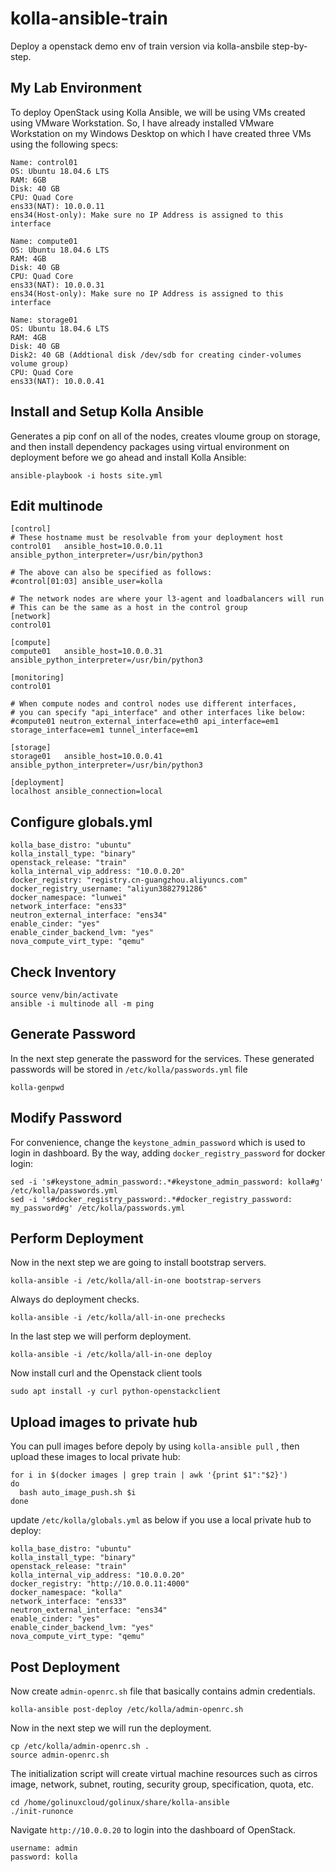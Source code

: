 # kolla-ansible-train
Deploy a openstack demo env of train version via kolla-ansbile step-by-step.

## My Lab Environment
To deploy OpenStack using Kolla Ansible, we will be using VMs created using VMware Workstation. So, I have already installed VMware Workstation on my Windows Desktop on which I have created three VMs using the following specs:

```
Name: control01
OS: Ubuntu 18.04.6 LTS
RAM: 6GB
Disk: 40 GB
CPU: Quad Core
ens33(NAT): 10.0.0.11
ens34(Host-only): Make sure no IP Address is assigned to this interface
```
```
Name: compute01
OS: Ubuntu 18.04.6 LTS
RAM: 4GB
Disk: 40 GB
CPU: Quad Core
ens33(NAT): 10.0.0.31
ens34(Host-only): Make sure no IP Address is assigned to this interface
```
```
Name: storage01
OS: Ubuntu 18.04.6 LTS
RAM: 4GB
Disk: 40 GB
Disk2: 40 GB (Addtional disk /dev/sdb for creating cinder-volumes volume group)
CPU: Quad Core
ens33(NAT): 10.0.0.41
```

## Install and Setup Kolla Ansible
Generates a pip conf on all of the nodes, creates vloume group on storage, and then install dependency packages using virtual environment on deployment before we go ahead and install Kolla Ansible:
```
ansible-playbook -i hosts site.yml
```

## Edit multinode
```
[control]
# These hostname must be resolvable from your deployment host
control01   ansible_host=10.0.0.11  ansible_python_interpreter=/usr/bin/python3

# The above can also be specified as follows:
#control[01:03] ansible_user=kolla

# The network nodes are where your l3-agent and loadbalancers will run
# This can be the same as a host in the control group
[network]
control01

[compute]
compute01   ansible_host=10.0.0.31  ansible_python_interpreter=/usr/bin/python3

[monitoring]
control01

# When compute nodes and control nodes use different interfaces,
# you can specify "api_interface" and other interfaces like below:
#compute01 neutron_external_interface=eth0 api_interface=em1 storage_interface=em1 tunnel_interface=em1

[storage]
storage01   ansible_host=10.0.0.41  ansible_python_interpreter=/usr/bin/python3

[deployment]
localhost ansible_connection=local
```

## Configure globals.yml
```
kolla_base_distro: "ubuntu"
kolla_install_type: "binary"
openstack_release: "train"
kolla_internal_vip_address: "10.0.0.20"
docker_registry: "registry.cn-guangzhou.aliyuncs.com"
docker_registry_username: "aliyun3882791286"
docker_namespace: "lunwei"
network_interface: "ens33"
neutron_external_interface: "ens34"
enable_cinder: "yes"
enable_cinder_backend_lvm: "yes"
nova_compute_virt_type: "qemu"
```

## Check Inventory
```
source venv/bin/activate
ansible -i multinode all -m ping
```

## Generate Password
In the next step generate the password for the services. These generated passwords will be stored in `/etc/kolla/passwords.yml` file
```
kolla-genpwd
```

## Modify Password
For convenience, change the `keystone_admin_password` which is used to login in dashboard. By the way, adding `docker_registry_password` for docker login:
```
sed -i 's#keystone_admin_password:.*#keystone_admin_password: kolla#g' /etc/kolla/passwords.yml
sed -i 's#docker_registry_password:.*#docker_registry_password: my_password#g' /etc/kolla/passwords.yml
```

## Perform Deployment
Now in the next step we are going to install bootstrap servers.
```
kolla-ansible -i /etc/kolla/all-in-one bootstrap-servers
```
Always do deployment checks.
```
kolla-ansible -i /etc/kolla/all-in-one prechecks
```
In the last step we will perform deployment.
```
kolla-ansible -i /etc/kolla/all-in-one deploy
```
Now install curl and the Openstack client tools
```
sudo apt install -y curl python-openstackclient
```

## Upload images to private hub
You can pull images before depoly by using `kolla-ansible pull` , then upload these images to local private hub:
```
for i in $(docker images | grep train | awk '{print $1":"$2}')
do
  bash auto_image_push.sh $i
done
```
update `/etc/kolla/globals.yml` as below if you use a local private hub to deploy:
```
kolla_base_distro: "ubuntu"
kolla_install_type: "binary"
openstack_release: "train"
kolla_internal_vip_address: "10.0.0.20"
docker_registry: "http://10.0.0.11:4000"
docker_namespace: "kolla"
network_interface: "ens33"
neutron_external_interface: "ens34"
enable_cinder: "yes"
enable_cinder_backend_lvm: "yes"
nova_compute_virt_type: "qemu"
```

## Post Deployment
Now create `admin-openrc.sh` file that basically contains admin credentials.
```
kolla-ansible post-deploy /etc/kolla/admin-openrc.sh
```
Now in the next step we will run the deployment.
```
cp /etc/kolla/admin-openrc.sh .
source admin-openrc.sh
```
The initialization script will create virtual machine resources such as cirros image, network, subnet, routing, security group, specification, quota, etc.
```
cd /home/golinuxcloud/golinux/share/kolla-ansible
./init-runonce
```
Navigate `http://10.0.0.20` to login into the dashboard of OpenStack.
```
username: admin
password: kolla
```
